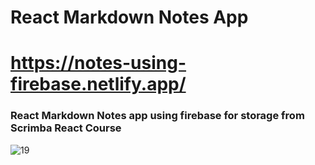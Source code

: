 # React Markdown Notes App

# https://notes-using-firebase.netlify.app/

### React Markdown Notes app using firebase for storage from Scrimba React Course

![19](https://github.com/burhaann/Scrimba-React-Markdown-Notes-App/assets/74833053/e5d4f377-d20e-447c-aaa4-3c080ba91869)
